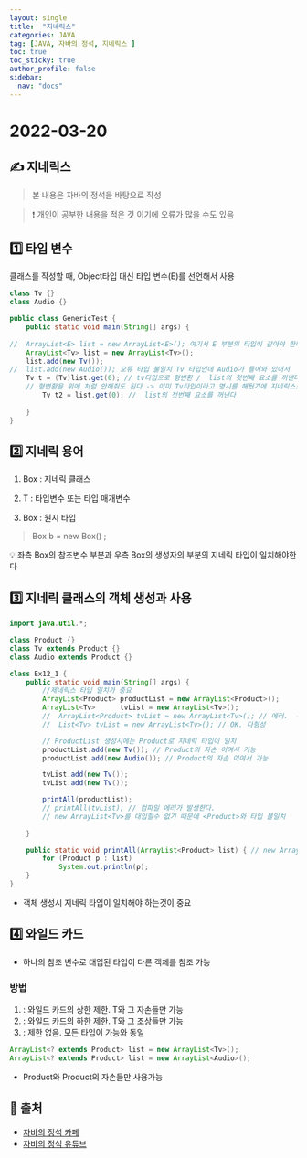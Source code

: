 ```yaml
---
layout: single
title:  "지네릭스"
categories: JAVA 
tag: [JAVA, 자바의 정석, 지네릭스 ]
toc: true
toc_sticky: true
author_profile: false
sidebar:
  nav: "docs"
---
```


# 2022-03-20

## ✍ 지네릭스

<!--Quote-->
> 본 내용은 자바의 정석을 바탕으로 작성 

> ❗ 개인이 공부한 내용을 적은 것 이기에 오류가 많을 수도 있음


## 1️⃣ 타입 변수

클래스를 작성할 때, Object타입 대신 타입 변수(E)를 선언해서 사용 

```java
class Tv {}
class Audio {}

public class GenericTest {
	public static void main(String[] args) {
		
//	ArrayList<E> list = new ArrayList<E>(); 여기서 E 부분의 타입이 같아야 한다 
	ArrayList<Tv> list = new ArrayList<Tv>();
	list.add(new Tv());
// 	list.add(new Audio()); 오류 타입 불일치 Tv 타입인데 Audio가 들어와 있어서 
	Tv t = (Tv)list.get(0); // tv타입으로 형변환 /  list의 첫번째 요소를 꺼낸다 
	// 형변환을 위에 처럼 안해줘도 된다 -> 이미 Tv타입이라고 명시를 해뒀기에 지네릭스로 
		Tv t2 = list.get(0); //  list의 첫번째 요소를 꺼낸다  
 
	}
}
```

## 2️⃣ 지네릭 용어

1) Box<T> : 지네릭 클래스 

2) T : 타입변수 또는 타입 매개변수

3) Box : 원시 타입

> Box<String> b = new Box<String>() ;
> 

💡 좌측 Box의 참조변수 부분과 우측 Box의 생성자의<String> 부분의 지네릭 타입이 일치해야한다 

## 3️⃣ 지네릭 클래스의 객체 생성과 사용

```java
import java.util.*;

class Product {}
class Tv extends Product {}
class Audio extends Product {}

class Ex12_1 {
	public static void main(String[] args) {
		//제네릭스 타입 일치가 중요 
		ArrayList<Product> productList = new ArrayList<Product>();
		ArrayList<Tv>      tvList = new ArrayList<Tv>();
		//  ArrayList<Product> tvList = new ArrayList<Tv>(); // 에러.  -> 지네릭 타입 불일치 
		// 	List<Tv> tvList = new ArrayList<Tv>(); // OK. 다형성

		// ProductList 생성시에는 Product로 지네릭 타입이 일치
		productList.add(new Tv()); // Product의 자손 이여서 가능 
		productList.add(new Audio()); // Product의 자손 이여서 가능 

		tvList.add(new Tv());
		tvList.add(new Tv());

		printAll(productList);
		// printAll(tvList); // 컴파일 에러가 발생한다.  
		// new ArrayList<Tv>를 대입할수 없기 때문에 <Product>와 타입 불일치
		
	}

	public static void printAll(ArrayList<Product> list) { // new ArrayList<Tv> 대입 불가
		for (Product p : list)
			System.out.println(p);
	}
}
```

- 객체 생성시 지네릭 타입이 일치해야 하는것이 중요

## 4️⃣ 와일드 카드

- 하나의 참조 변수로 대입된 타입이 다른 객체를 참조 가능

### 방법

1. <? extends T> : 와일드 카드의 상한 제한. T와 그 자손들만 가능
2. <? super T> : 와일드 카드의 하한 제한. T와 그 조상들만 가능 
3. <?> : 제한 없음. 모든 타입이 가능<? extends Object>와 동일

```java
ArrayList<? extends Product> list = new ArrayList<Tv>();
ArrayList<? extends Product> list = new ArrayList<Audio>();
```

- Product와 Product의 자손들만 사용가능

## 📑 출처 

 - [자바의 정석 카페](https://cafe.naver.com/javachobostudy) 
 - [자바의 정석 유튜브](https://www.youtube.com/user/MasterNKS)
